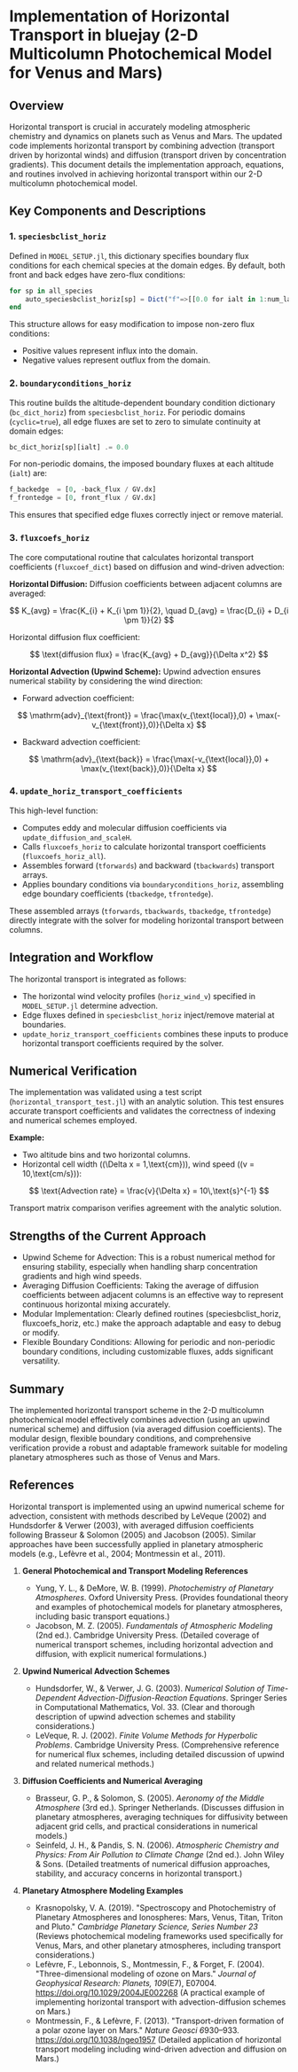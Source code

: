 # Implementation of Horizontal Transport in bluejay (2-D Multicolumn Photochemical Model for Venus and Mars)

## Overview

Horizontal transport is crucial in accurately modeling atmospheric chemistry and dynamics on planets such as Venus and Mars. The updated code implements horizontal transport by combining advection (transport driven by horizontal winds) and diffusion (transport driven by concentration gradients). This document details the implementation approach, equations, and routines involved in achieving horizontal transport within our 2-D multicolumn photochemical model.

## Key Components and Descriptions

### 1. `speciesbclist_horiz`

Defined in `MODEL_SETUP.jl`, this dictionary specifies boundary flux conditions for each chemical species at the domain edges. By default, both front and back edges have zero-flux conditions:

```julia
for sp in all_species
    auto_speciesbclist_horiz[sp] = Dict("f"=>[[0.0 for ialt in 1:num_layers] for c in 1:2])
end
```

This structure allows for easy modification to impose non-zero flux conditions:

- Positive values represent influx into the domain.
- Negative values represent outflux from the domain.

### 2. `boundaryconditions_horiz`

This routine builds the altitude-dependent boundary condition dictionary (`bc_dict_horiz`) from `speciesbclist_horiz`. For periodic domains (`cyclic=true`), all edge fluxes are set to zero to simulate continuity at domain edges:

```julia
bc_dict_horiz[sp][ialt] .= 0.0
```

For non-periodic domains, the imposed boundary fluxes at each altitude (`ialt`) are:

```julia
f_backedge  = [0, -back_flux / GV.dx]
f_frontedge = [0, front_flux / GV.dx]
```

This ensures that specified edge fluxes correctly inject or remove material.

### 3. `fluxcoefs_horiz`

The core computational routine that calculates horizontal transport coefficients (`fluxcoef_dict`) based on diffusion and wind-driven advection:

**Horizontal Diffusion:** Diffusion coefficients between adjacent columns are averaged:

$$
K_{avg} = \frac{K_{i} + K_{i \pm 1}}{2}, \quad D_{avg} = \frac{D_{i} + D_{i \pm 1}}{2}
$$

Horizontal diffusion flux coefficient:

$$
\text{diffusion flux} = \frac{K_{avg} + D_{avg}}{\Delta x^2}
$$

**Horizontal Advection (Upwind Scheme):** Upwind advection ensures numerical stability by considering the wind direction:

- Forward advection coefficient:

$$
\mathrm{adv}_{\text{front}} = \frac{\max(v_{\text{local}},0) + \max(-v_{\text{front}},0)}{\Delta x}
$$

- Backward advection coefficient:

$$
\mathrm{adv}_{\text{back}} = \frac{\max(-v_{\text{local}},0) + \max(v_{\text{back}},0)}{\Delta x}
$$

### 4. `update_horiz_transport_coefficients`

This high-level function:

- Computes eddy and molecular diffusion coefficients via `update_diffusion_and_scaleH`.
- Calls `fluxcoefs_horiz` to calculate horizontal transport coefficients (`fluxcoefs_horiz_all`).
- Assembles forward (`tforwards`) and backward (`tbackwards`) transport arrays.
- Applies boundary conditions via `boundaryconditions_horiz`, assembling edge boundary coefficients (`tbackedge`, `tfrontedge`).

These assembled arrays (`tforwards`, `tbackwards`, `tbackedge`, `tfrontedge`) directly integrate with the solver for modeling horizontal transport between columns.

## Integration and Workflow

The horizontal transport is integrated as follows:

- The horizontal wind velocity profiles (`horiz_wind_v`) specified in `MODEL_SETUP.jl` determine advection.
- Edge fluxes defined in `speciesbclist_horiz` inject/remove material at boundaries.
- `update_horiz_transport_coefficients` combines these inputs to produce horizontal transport coefficients required by the solver.

## Numerical Verification

The implementation was validated using a test script (`horizontal_transport_test.jl`) with an analytic solution. This test ensures accurate transport coefficients and validates the correctness of indexing and numerical schemes employed.

**Example:**

- Two altitude bins and two horizontal columns.
- Horizontal cell width \((\Delta x = 1\,\text{cm})\), wind speed \((v = 10\,\text{cm/s})\):

$$
\text{Advection rate} = \frac{v}{\Delta x} = 10\,\text{s}^{-1}
$$

Transport matrix comparison verifies agreement with the analytic solution.

## Strengths of the Current Approach

- Upwind Scheme for Advection: This is a robust numerical method for ensuring stability, especially when handling sharp concentration gradients and high wind speeds.
- Averaging Diffusion Coefficients: Taking the average of diffusion coefficients between adjacent columns is an effective way to represent continuous horizontal mixing accurately.
- Modular Implementation: Clearly defined routines (speciesbclist_horiz, fluxcoefs_horiz, etc.) make the approach adaptable and easy to debug or modify.
- Flexible Boundary Conditions: Allowing for periodic and non-periodic boundary conditions, including customizable fluxes, adds significant versatility.

## Summary

The implemented horizontal transport scheme in the 2-D multicolumn photochemical model effectively combines advection (using an upwind numerical scheme) and diffusion (via averaged diffusion coefficients). The modular design, flexible boundary conditions, and comprehensive verification provide a robust and adaptable framework suitable for modeling planetary atmospheres such as those of Venus and Mars.

## References

Horizontal transport is implemented using an upwind numerical scheme for advection, consistent with methods described by LeVeque (2002) and Hundsdorfer & Verwer (2003), with averaged diffusion coefficients following Brasseur & Solomon (2005) and Jacobson (2005). Similar approaches have been successfully applied in planetary atmospheric models (e.g., Lefèvre et al., 2004; Montmessin et al., 2011).

1. **General Photochemical and Transport Modeling References**
   - Yung, Y. L., & DeMore, W. B. (1999). *Photochemistry of Planetary Atmospheres*. Oxford University Press. (Provides foundational theory and examples of photochemical models for planetary atmospheres, including basic transport equations.)
   - Jacobson, M. Z. (2005). *Fundamentals of Atmospheric Modeling* (2nd ed.). Cambridge University Press. (Detailed coverage of numerical transport schemes, including horizontal advection and diffusion, with explicit numerical formulations.)

2. **Upwind Numerical Advection Schemes**
   - Hundsdorfer, W., & Verwer, J. G. (2003). *Numerical Solution of Time-Dependent Advection-Diffusion-Reaction Equations*. Springer Series in Computational Mathematics, Vol. 33. (Clear and thorough description of upwind advection schemes and stability considerations.)
   - LeVeque, R. J. (2002). *Finite Volume Methods for Hyperbolic Problems*. Cambridge University Press. (Comprehensive reference for numerical flux schemes, including detailed discussion of upwind and related numerical methods.)

3. **Diffusion Coefficients and Numerical Averaging**
   - Brasseur, G. P., & Solomon, S. (2005). *Aeronomy of the Middle Atmosphere* (3rd ed.). Springer Netherlands. (Discusses diffusion in planetary atmospheres, averaging techniques for diffusivity between adjacent grid cells, and practical considerations in numerical models.)
   - Seinfeld, J. H., & Pandis, S. N. (2006). *Atmospheric Chemistry and Physics: From Air Pollution to Climate Change* (2nd ed.). John Wiley & Sons. (Detailed treatments of numerical diffusion approaches, stability, and accuracy concerns in horizontal transport.)

4. **Planetary Atmosphere Modeling Examples**
   - Krasnopolsky, V. A. (2019). "Spectroscopy and Photochemistry of Planetary Atmospheres and Ionospheres: Mars, Venus, Titan, Triton and Pluto." *Cambridge Planetary Science, Series Number 23* (Reviews photochemical modeling frameworks used specifically for Venus, Mars, and other planetary atmospheres, including transport considerations.)
   - Lefèvre, F., Lebonnois, S., Montmessin, F., & Forget, F. (2004). "Three-dimensional modeling of ozone on Mars." *Journal of Geophysical Research: Planets, 109*(E7), E07004. <https://doi.org/10.1029/2004JE002268> (A practical example of implementing horizontal transport with advection-diffusion schemes on Mars.)
   - Montmessin, F., & Lefèvre, F. (2013). "Transport-driven formation of a polar ozone layer on Mars." *Nature Geosci 6*930–933. <https://doi.org/10.1038/ngeo1957> (Detailed application of horizontal transport modeling including wind-driven advection and diffusion on Mars.)

